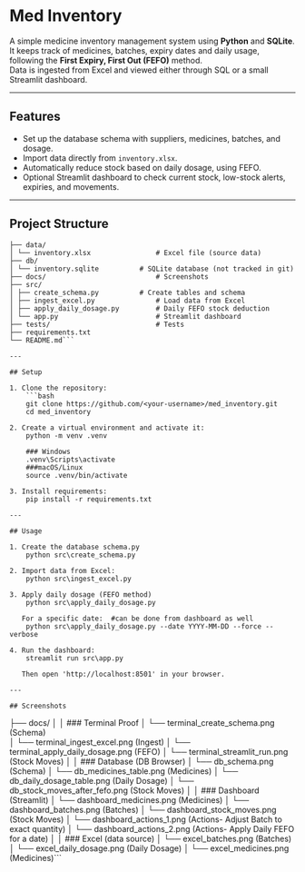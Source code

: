 # Med Inventory

A simple medicine inventory management system using **Python** and **SQLite**.  
It keeps track of medicines, batches, expiry dates and daily usage, following the **First Expiry, First Out (FEFO)** method.  
Data is ingested from Excel and viewed either through SQL or a small Streamlit dashboard.

---

## Features
- Set up the database schema with suppliers, medicines, batches, and dosage.
- Import data directly from `inventory.xlsx`.
- Automatically reduce stock based on daily dosage, using FEFO.
- Optional Streamlit dashboard to check current stock, low-stock alerts, expiries, and movements.

---

## Project Structure

```med_inventory/
├── data/
│ └── inventory.xlsx 				# Excel file (source data)
├── db/
│ └── inventory.sqlite 			# SQLite database (not tracked in git)
├── docs/							# Screenshots
├── src/
│ ├── create_schema.py 			# Create tables and schema
│ ├── ingest_excel.py 				# Load data from Excel
│ ├── apply_daily_dosage.py 		# Daily FEFO stock deduction
│ └── app.py 						# Streamlit dashboard
├── tests/							# Tests
├── requirements.txt
└── README.md```

---

## Setup

1. Clone the repository:
	```bash
   	git clone https://github.com/<your-username>/med_inventory.git
   	cd med_inventory

2. Create a virtual environment and activate it:
   	python -m venv .venv
   	
	### Windows
   	.venv\Scripts\activate
	###macOS/Linux
	source .venv/bin/activate

3. Install requirements:
	pip install -r requirements.txt

---

## Usage

1. Create the database schema.py
	python src\create_schema.py

2. Import data from Excel:
	python src\ingest_excel.py

3. Apply daily dosage (FEFO method)
	python src\apply_daily_dosage.py

   For a specific date:  #can be done from dashboard as well
	python src\apply_daily_dosage.py --date YYYY-MM-DD --force --verbose

4. Run the dashboard:
	streamlit run src\app.py

   Then open 'http://localhost:8501' in your browser.

---

## Screenshots
```
├── docs/
│
│	### Terminal Proof
│ └── terminal_create_schema.png 		(Schema)  
│ └── terminal_ingest_excel.png  		(Ingest)
│ └── terminal_apply_daily_dosage.png  (FEFO)
│ └── terminal_streamlit_run.png		(Stock Moves)
│
│	### Database (DB Browser)
│ └── db_schema.png 					(Schema) 
│ └── db_medicines_table.png			(Medicines)
│ └── db_daily_dosage_table.png		(Daily Dosage)
│ └── db_stock_moves_after_fefo.png	(Stock Moves)
│
│	### Dashboard (Streamlit)
│ └── dashboard_medicines.png			(Medicines)
│ └── dashboard_batches.png			(Batches)
│ └── dashboard_stock_moves.png		(Stock Moves)
│ └── dashboard_actions_1.png			(Actions- Adjust Batch to exact quantity)
│ └── dashboard_actions_2.png			(Actions- Apply Daily FEFO for a date)
│
│	### Excel (data source)
│ └── excel_batches.png				(Batches)
│ └── excel_daily_dosage.png			(Daily Dosage)
│ └── excel_medicines.png				(Medicines)```